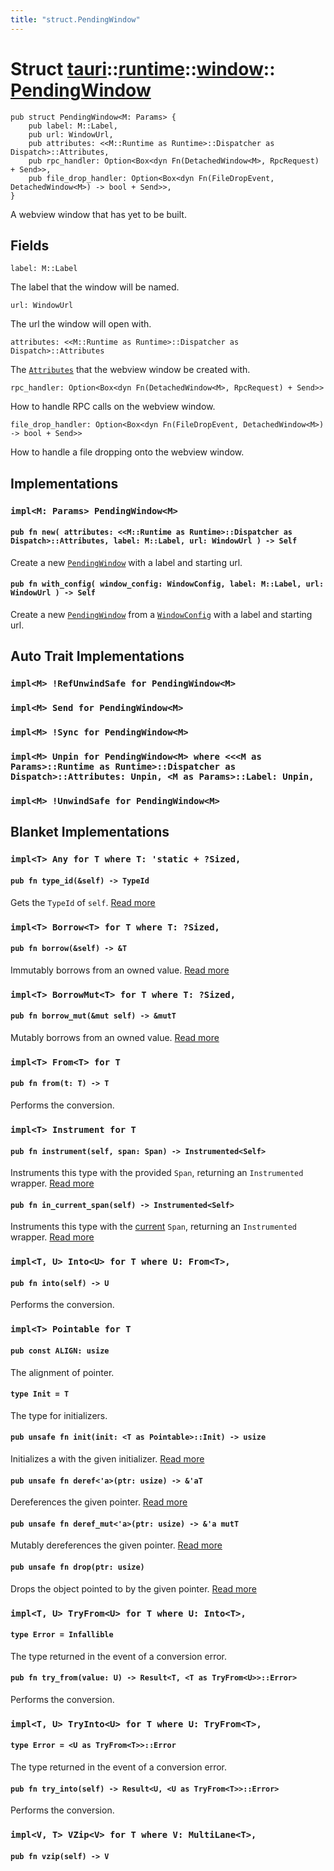 ```yaml
---
title: "struct.PendingWindow"
---
```


# Struct [tauri](/docs/api/rust/tauri/../../index.html)::​[runtime](/docs/api/rust/tauri/../index.html)::​[window](/docs/api/rust/tauri/index.html)::​[PendingWindow](/docs/api/rust/tauri/)

```
pub struct PendingWindow<M: Params> {
    pub label: M::Label,
    pub url: WindowUrl,
    pub attributes: <<M::Runtime as Runtime>::Dispatcher as Dispatch>::Attributes,
    pub rpc_handler: Option<Box<dyn Fn(DetachedWindow<M>, RpcRequest) + Send>>,
    pub file_drop_handler: Option<Box<dyn Fn(FileDropEvent, DetachedWindow<M>) -> bool + Send>>,
}
```

A webview window that has yet to be built.

## Fields

`label: M::Label`

The label that the window will be named.

`url: WindowUrl`

The url the window will open with.

`attributes: <<M::Runtime as Runtime>::Dispatcher as Dispatch>::Attributes`

The [`Attributes`](/docs/api/rust/tauri/../../../tauri/runtime/webview/trait.Attributes.html "Attributes") that the webview window be created with.

`rpc_handler: Option<Box<dyn Fn(DetachedWindow<M>, RpcRequest) + Send>>`

How to handle RPC calls on the webview window.

`file_drop_handler: Option<Box<dyn Fn(FileDropEvent, DetachedWindow<M>) -> bool + Send>>`

How to handle a file dropping onto the webview window.

## Implementations

### `impl<M: Params> PendingWindow<M>`

#### `pub fn new( attributes: <<M::Runtime as Runtime>::Dispatcher as Dispatch>::Attributes, label: M::Label, url: WindowUrl ) -> Self`

Create a new [`PendingWindow`](/docs/api/rust/tauri/../../../tauri/runtime/window/struct.PendingWindow.html "PendingWindow") with a label and starting url.

#### `pub fn with_config( window_config: WindowConfig, label: M::Label, url: WindowUrl ) -> Self`

Create a new [`PendingWindow`](/docs/api/rust/tauri/../../../tauri/runtime/window/struct.PendingWindow.html "PendingWindow") from a [`WindowConfig`](/docs/api/rust/tauri/../../../tauri/api/config/struct.WindowConfig.html "WindowConfig") with a label and starting url.

## Auto Trait Implementations

### `impl<M> !RefUnwindSafe for PendingWindow<M>`

### `impl<M> Send for PendingWindow<M>`

### `impl<M> !Sync for PendingWindow<M>`

### `impl<M> Unpin for PendingWindow<M> where <<<M as Params>::Runtime as Runtime>::Dispatcher as Dispatch>::Attributes: Unpin, <M as Params>::Label: Unpin,`

### `impl<M> !UnwindSafe for PendingWindow<M>`

## Blanket Implementations

### `impl<T> Any for T where T: 'static + ?Sized,`

#### `pub fn type_id(&self) -> TypeId`

Gets the `TypeId` of `self`. [Read more](https://doc.rust-lang.org/nightly/core/any/trait.Any.html#tymethod.type_id)

### `impl<T> Borrow<T> for T where T: ?Sized,`

#### `pub fn borrow(&self) -> &T`

Immutably borrows from an owned value. [Read more](https://doc.rust-lang.org/nightly/core/borrow/trait.Borrow.html#tymethod.borrow)

### `impl<T> BorrowMut<T> for T where T: ?Sized,`

#### `pub fn borrow_mut(&mut self) -> &mutT`

Mutably borrows from an owned value. [Read more](https://doc.rust-lang.org/nightly/core/borrow/trait.BorrowMut.html#tymethod.borrow_mut)

### `impl<T> From<T> for T`

#### `pub fn from(t: T) -> T`

Performs the conversion.

### `impl<T> Instrument for T`

#### `pub fn instrument(self, span: Span) -> Instrumented<Self>`

Instruments this type with the provided `Span`, returning an `Instrumented` wrapper. [Read more](https://docs.rs/tracing/0.1.25/tracing/instrument/trait.Instrument.html#method.instrument)

#### `pub fn in_current_span(self) -> Instrumented<Self>`

Instruments this type with the [current](/docs/api/rust/tauri/../struct.Span.html#method.current) `Span`, returning an `Instrumented` wrapper. [Read more](https://docs.rs/tracing/0.1.25/tracing/instrument/trait.Instrument.html#method.in_current_span)

### `impl<T, U> Into<U> for T where U: From<T>,`

#### `pub fn into(self) -> U`

Performs the conversion.

### `impl<T> Pointable for T`

#### `pub const ALIGN: usize`

The alignment of pointer.

#### `type Init = T`

The type for initializers.

#### `pub unsafe fn init(init: <T as Pointable>::Init) -> usize`

Initializes a with the given initializer. [Read more](/docs/api/rust/tauri/about:blank#tymethod.init)

#### `pub unsafe fn deref<'a>(ptr: usize) -> &'aT`

Dereferences the given pointer. [Read more](/docs/api/rust/tauri/about:blank#tymethod.deref)

#### `pub unsafe fn deref_mut<'a>(ptr: usize) -> &'a mutT`

Mutably dereferences the given pointer. [Read more](/docs/api/rust/tauri/about:blank#tymethod.deref_mut)

#### `pub unsafe fn drop(ptr: usize)`

Drops the object pointed to by the given pointer. [Read more](/docs/api/rust/tauri/about:blank#tymethod.drop)

### `impl<T, U> TryFrom<U> for T where U: Into<T>,`

#### `type Error = Infallible`

The type returned in the event of a conversion error.

#### `pub fn try_from(value: U) -> Result<T, <T as TryFrom<U>>::Error>`

Performs the conversion.

### `impl<T, U> TryInto<U> for T where U: TryFrom<T>,`

#### `type Error = <U as TryFrom<T>>::Error`

The type returned in the event of a conversion error.

#### `pub fn try_into(self) -> Result<U, <U as TryFrom<T>>::Error>`

Performs the conversion.

### `impl<V, T> VZip<V> for T where V: MultiLane<T>,`

#### `pub fn vzip(self) -> V`
